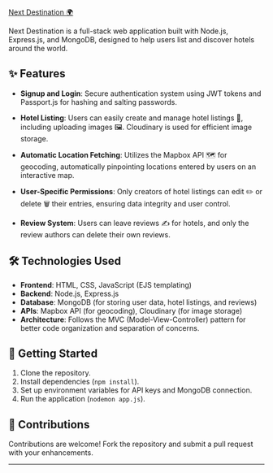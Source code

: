 [Next Destination 🌍](https://nextdestination.onrender.com/listings)

Next Destination is a full-stack web application built with Node.js, Express.js, and MongoDB, designed to help users list and discover hotels around the world.

## ✨ Features

- **Signup and Login**: Secure authentication system using JWT tokens and Passport.js for hashing and salting passwords.
  
- **Hotel Listing**: Users can easily create and manage hotel listings 🏨, including uploading images 🖼️. Cloudinary is used for efficient image storage.

- **Automatic Location Fetching**: Utilizes the Mapbox API 🗺️ for geocoding, automatically pinpointing locations entered by users on an interactive map.

- **User-Specific Permissions**: Only creators of hotel listings can edit ✏️ or delete 🗑️ their entries, ensuring data integrity and user control.

- **Review System**: Users can leave reviews ✍️ for hotels, and only the review authors can delete their own reviews.

## 🛠️ Technologies Used

- **Frontend**: HTML, CSS, JavaScript (EJS templating)
- **Backend**: Node.js, Express.js
- **Database**: MongoDB (for storing user data, hotel listings, and reviews)
- **APIs**: Mapbox API (for geocoding), Cloudinary (for image storage)
- **Architecture**: Follows the MVC (Model-View-Controller) pattern for better code organization and separation of concerns.

## 🚀 Getting Started

1. Clone the repository.
2. Install dependencies (`npm install`).
3. Set up environment variables for API keys and MongoDB connection.
4. Run the application (`nodemon app.js`).

## 🤝 Contributions

Contributions are welcome! Fork the repository and submit a pull request with your enhancements.

---
